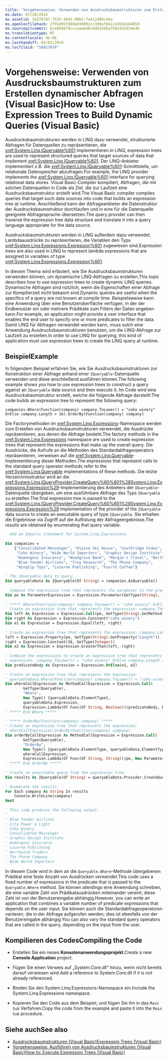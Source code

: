 ```yaml
---
title: 'Vorgehensweise: Verwenden von Ausdrucksbaumstrukturen zum Erstellen dynamischer Abfragen (Visual Basic)'
ms.date: 07/20/2015
ms.assetid: 16278787-7532-4b65-98b2-7a412406c4ee
ms.openlocfilehash: 2f91d95f888ab98902cc300afb61c41b62e64050
ms.sourcegitcommit: bce0586f0cccaae6d6cbd625d5a7b824d1d3de4b
ms.translationtype: MT
ms.contentlocale: de-DE
ms.lasthandoff: 04/02/2019
ms.locfileid: "58827678"
---
```

# <a name="how-to-use-expression-trees-to-build-dynamic-queries-visual-basic"></a><span data-ttu-id="52a07-102">Vorgehensweise: Verwenden von Ausdrucksbaumstrukturen zum Erstellen dynamischer Abfragen (Visual Basic)</span><span class="sxs-lookup"><span data-stu-id="52a07-102">How to: Use Expression Trees to Build Dynamic Queries (Visual Basic)</span></span>
<span data-ttu-id="52a07-103">Ausdrucksbaumstrukturen werden in LINQ dazu verwendet, strukturierte Abfragen für Datenquellen zu repräsentieren, die <xref:System.Linq.IQueryable%601> implementieren.</span><span class="sxs-lookup"><span data-stu-id="52a07-103">In LINQ, expression trees are used to represent structured queries that target sources of data that implement <xref:System.Linq.IQueryable%601>.</span></span> <span data-ttu-id="52a07-104">Der LINQ-Anbieter implementiert z.B. die <xref:System.Linq.IQueryable%601>-Schnittstelle, um relationale Datenspeicher abzufragen.</span><span class="sxs-lookup"><span data-stu-id="52a07-104">For example, the LINQ provider implements the <xref:System.Linq.IQueryable%601> interface for querying relational data stores.</span></span> <span data-ttu-id="52a07-105">Visual Basic-Compiler kompiliert, Abfragen, die mit solchen Datenquellen in Code als Ziel, die zur Laufzeit eine Ausdrucksbaumstruktur erstellt wird.</span><span class="sxs-lookup"><span data-stu-id="52a07-105">The Visual Basic compiler compiles queries that target such data sources into code that builds an expression tree at runtime.</span></span> <span data-ttu-id="52a07-106">Anschließend kann der Abfrageanbieter die Datenstruktur der Ausdrucksbaumstruktur durchlaufen und in eine für die Datenquelle geeignete Abfragesprache übersetzen.</span><span class="sxs-lookup"><span data-stu-id="52a07-106">The query provider can then traverse the expression tree data structure and translate it into a query language appropriate for the data source.</span></span>  
  
 <span data-ttu-id="52a07-107">Ausdrucksbaumstrukturen werden in LINQ außerdem dazu verwendet, Lambdaausdrücke zu repräsentieren, die Variablen den Typs <xref:System.Linq.Expressions.Expression%601> zugewiesen sind.</span><span class="sxs-lookup"><span data-stu-id="52a07-107">Expression trees are also used in LINQ to represent lambda expressions that are assigned to variables of type <xref:System.Linq.Expressions.Expression%601>.</span></span>  
  
 <span data-ttu-id="52a07-108">In diesem Thema wird erläutert, wie Sie Ausdrucksbaumstrukturen verwenden können, um dynamische LINQ-Abfragen zu erstellen.</span><span class="sxs-lookup"><span data-stu-id="52a07-108">This topic describes how to use expression trees to create dynamic LINQ queries.</span></span> <span data-ttu-id="52a07-109">Dynamische Abfragen sind nützlich, wenn die Eigenschaften einer Abfrage zur Kompilierzeit nicht bekannt sind.</span><span class="sxs-lookup"><span data-stu-id="52a07-109">Dynamic queries are useful when the specifics of a query are not known at compile time.</span></span> <span data-ttu-id="52a07-110">Beispielsweise kann eine Anwendung über eine Benutzeroberfläche verfügen, in der der Endbenutzer ein oder mehrere Prädikate zum Filtern der Daten angeben kann.</span><span class="sxs-lookup"><span data-stu-id="52a07-110">For example, an application might provide a user interface that enables the end user to specify one or more predicates to filter the data.</span></span> <span data-ttu-id="52a07-111">Damit LINQ für Abfragen verwendet werden kann, muss solch eine Anwendung Ausdrucksbaumstrukturen benutzen, um die LINQ-Abfrage zur Laufzeit zu erstellen.</span><span class="sxs-lookup"><span data-stu-id="52a07-111">In order to use LINQ for querying, this kind of application must use expression trees to create the LINQ query at runtime.</span></span>  
  
## <a name="example"></a><span data-ttu-id="52a07-112">Beispiel</span><span class="sxs-lookup"><span data-stu-id="52a07-112">Example</span></span>  
 <span data-ttu-id="52a07-113">In folgendem Beispiel erfahren Sie, wie Sie Ausdrucksbaumstrukturen zur Konstruktion einer Abfrage anhand einer `IQueryable`-Datenquelle verwenden und diese anschließend ausführen können.</span><span class="sxs-lookup"><span data-stu-id="52a07-113">The following example shows you how to use expression trees to construct a query against an `IQueryable` data source and then execute it.</span></span> <span data-ttu-id="52a07-114">Im Code wird eine Ausdrucksbaumstruktur erstellt, welche die folgende Abfrage darstellt:</span><span class="sxs-lookup"><span data-stu-id="52a07-114">The code builds an expression tree to represent the following query:</span></span>  
  
 `companies.Where(Function(company) company.ToLower() = "coho winery" OrElse company.Length > 16).OrderBy(Function(company) company)`  
  
 <span data-ttu-id="52a07-115">Die Factorymethoden im <xref:System.Linq.Expressions>-Namespace werden zum Erstellen von Ausdrucksbaumstrukturen verwendet, die Ausdrücke repräsentieren, aus denen die Abfrage besteht.</span><span class="sxs-lookup"><span data-stu-id="52a07-115">The factory methods in the <xref:System.Linq.Expressions> namespace are used to create expression trees that represent the expressions that make up the overall query.</span></span> <span data-ttu-id="52a07-116">Die Ausdrücke, die Aufrufe an die Methoden des Standardabfrageoperators repräsentieren, verweisen auf die <xref:System.Linq.Queryable>-Implementierung dieser Methoden.</span><span class="sxs-lookup"><span data-stu-id="52a07-116">The expressions that represent calls to the standard query operator methods refer to the <xref:System.Linq.Queryable> implementations of these methods.</span></span> <span data-ttu-id="52a07-117">Die letzte Verzeichnisstruktur wird an die <xref:System.Linq.IQueryProvider.CreateQuery%60%601%28System.Linq.Expressions.Expression%29>-Implementierung des Anbieters der `IQueryable`-Datenquelle übergeben, um eine ausführbare Abfrage des Typs `IQueryable` zu erstellen.</span><span class="sxs-lookup"><span data-stu-id="52a07-117">The final expression tree is passed to the <xref:System.Linq.IQueryProvider.CreateQuery%60%601%28System.Linq.Expressions.Expression%29> implementation of the provider of the `IQueryable` data source to create an executable query of type `IQueryable`.</span></span> <span data-ttu-id="52a07-118">Sie erhalten die Ergebnisse via Zugriff auf die Auflistung der Abfrageergebnisse.</span><span class="sxs-lookup"><span data-stu-id="52a07-118">The results are obtained by enumerating that query variable.</span></span>  
  
```vb  
' Add an Imports statement for System.Linq.Expressions.  
  
Dim companies =   
    {"Consolidated Messenger", "Alpine Ski House", "Southridge Video", "City Power & Light",   
     "Coho Winery", "Wide World Importers", "Graphic Design Institute", "Adventure Works",   
     "Humongous Insurance", "Woodgrove Bank", "Margie's Travel", "Northwind Traders",   
     "Blue Yonder Airlines", "Trey Research", "The Phone Company",   
     "Wingtip Toys", "Lucerne Publishing", "Fourth Coffee"}  
  
' The IQueryable data to query.  
Dim queryableData As IQueryable(Of String) = companies.AsQueryable()  
  
' Compose the expression tree that represents the parameter to the predicate.  
Dim pe As ParameterExpression = Expression.Parameter(GetType(String), "company")  
  
' ***** Where(Function(company) company.ToLower() = "coho winery" OrElse company.Length > 16) *****  
' Create an expression tree that represents the expression: company.ToLower() = "coho winery".  
Dim left As Expression = Expression.Call(pe, GetType(String).GetMethod("ToLower", System.Type.EmptyTypes))  
Dim right As Expression = Expression.Constant("coho winery")  
Dim e1 As Expression = Expression.Equal(left, right)  
  
' Create an expression tree that represents the expression: company.Length > 16.  
left = Expression.Property(pe, GetType(String).GetProperty("Length"))  
right = Expression.Constant(16, GetType(Integer))  
Dim e2 As Expression = Expression.GreaterThan(left, right)  
  
' Combine the expressions to create an expression tree that represents the  
' expression: company.ToLower() = "coho winery" OrElse company.Length > 16).  
Dim predicateBody As Expression = Expression.OrElse(e1, e2)  
  
' Create an expression tree that represents the expression:  
' queryableData.Where(Function(company) company.ToLower() = "coho winery" OrElse company.Length > 16)  
Dim whereCallExpression As MethodCallExpression = Expression.Call(   
        GetType(Queryable),   
        "Where",   
        New Type() {queryableData.ElementType},   
        queryableData.Expression,   
        Expression.Lambda(Of Func(Of String, Boolean))(predicateBody, New ParameterExpression() {pe}))  
' ***** End Where *****  
  
' ***** OrderBy(Function(company) company) *****  
' Create an expression tree that represents the expression:  
' whereCallExpression.OrderBy(Function(company) company)  
Dim orderByCallExpression As MethodCallExpression = Expression.Call(   
        GetType(Queryable),   
        "OrderBy",   
        New Type() {queryableData.ElementType, queryableData.ElementType},   
        whereCallExpression,   
        Expression.Lambda(Of Func(Of String, String))(pe, New ParameterExpression() {pe}))  
' ***** End OrderBy *****  
  
' Create an executable query from the expression tree.  
Dim results As IQueryable(Of String) = queryableData.Provider.CreateQuery(Of String)(orderByCallExpression)  
  
' Enumerate the results.  
For Each company As String In results  
    Console.WriteLine(company)  
Next  
  
' This code produces the following output:  
'  
' Blue Yonder Airlines  
' City Power & Light  
' Coho Winery  
' Consolidated Messenger  
' Graphic Design Institute  
' Humongous Insurance  
' Lucerne Publishing  
' Northwind Traders  
' The Phone Company  
' Wide World Importers  
```  
  
 <span data-ttu-id="52a07-119">In diesem Code wird in dem an die `Queryable.Where`-Methode übergebenen Prädikat eine feste Anzahl von Ausdrücken verwendet.</span><span class="sxs-lookup"><span data-stu-id="52a07-119">This code uses a fixed number of expressions in the predicate that is passed to the `Queryable.Where` method.</span></span> <span data-ttu-id="52a07-120">Sie können allerdings eine Anwendung schreiben, die eine variable Zahl von Prädikatausdrücken miteinander vereint; diese Zahl ist von der Benutzereingabe abhängig.</span><span class="sxs-lookup"><span data-stu-id="52a07-120">However, you can write an application that combines a variable number of predicate expressions that depends on the user input.</span></span> <span data-ttu-id="52a07-121">Sie können auch die Standardabfrageoperatoren variieren, die in der Abfrage aufgerufen werden; dies ist ebenfalls von der Benutzereingabe abhängig.</span><span class="sxs-lookup"><span data-stu-id="52a07-121">You can also vary the standard query operators that are called in the query, depending on the input from the user.</span></span>  
  
## <a name="compiling-the-code"></a><span data-ttu-id="52a07-122">Kompilieren des Codes</span><span class="sxs-lookup"><span data-stu-id="52a07-122">Compiling the Code</span></span>  
  
-   <span data-ttu-id="52a07-123">Erstellen Sie ein neues **Konsolenanwendungsprojekt**.</span><span class="sxs-lookup"><span data-stu-id="52a07-123">Create a new **Console Application** project.</span></span>  
  
-   <span data-ttu-id="52a07-124">Fügen Sie einen Verweis auf „System.Core.dll“ hinzu, wenn nicht bereits darauf verwiesen wird.</span><span class="sxs-lookup"><span data-stu-id="52a07-124">Add a reference to System.Core.dll if it is not already referenced.</span></span>  
  
-   <span data-ttu-id="52a07-125">Binden Sie den System.Linq.Expressions-Namespace ein.</span><span class="sxs-lookup"><span data-stu-id="52a07-125">Include the System.Linq.Expressions namespace.</span></span>  
  
-   <span data-ttu-id="52a07-126">Kopieren Sie den Code aus dem Beispiel, und fügen Sie ihn in das `Main` `Sub` Verfahren.</span><span class="sxs-lookup"><span data-stu-id="52a07-126">Copy the code from the example and paste it into the `Main` `Sub` procedure.</span></span>  
  
## <a name="see-also"></a><span data-ttu-id="52a07-127">Siehe auch</span><span class="sxs-lookup"><span data-stu-id="52a07-127">See also</span></span>

- [<span data-ttu-id="52a07-128">Ausdrucksbaumstrukturen (Visual Basic)</span><span class="sxs-lookup"><span data-stu-id="52a07-128">Expression Trees (Visual Basic)</span></span>](../../../../visual-basic/programming-guide/concepts/expression-trees/index.md)
- [<span data-ttu-id="52a07-129">Vorgehensweise: Ausführen von Ausdrucksbaumstrukturen (Visual Basic)</span><span class="sxs-lookup"><span data-stu-id="52a07-129">How to: Execute Expression Trees (Visual Basic)</span></span>](../../../../visual-basic/programming-guide/concepts/expression-trees/how-to-execute-expression-trees.md)
